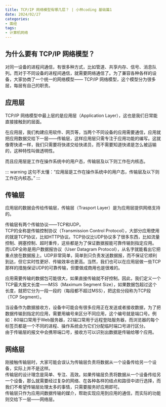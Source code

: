 ```yaml
---
title: TCP/IP 网络模型有哪几层？ | 小林coding 基础篇1
date: 2024/02/27
categories:
- 面经
tags:
- 计算机网络
---
```

## 为什么要有 TCP/IP 网络模型？
对同一设备的进程间通信，有很多种方式，比如管道、共享内存、信号、消息队列。而对于不同设备的进程间通信，就需要网络通信了。为了兼容各种各样的设备，大家协商了一个统一的网络模型—— TCP/IP 网络模型，这个模型分为很多层，每层有自己的职责。

## 应用层
TCP/IP 网络模型中最上层的是应用层（Application Layer），这也是我们日常能直接接触到的层面。

在应用层，我们构建应用软件、网页等，当两个不同设备的应用需要通信，应用就把应用数据交给下一层——传输层，这样应用层只需专注于应用功能的编写。这就像寄快递一样，我们只需要将快递交给快递员，而不需要知道快递是怎么被运输的，这种特性叫做透明性。

而且应用层是工作在操作系统中的用户态，传输层及以下则工作在内核态。

::: warning
这句不太懂：“应用层是工作在操作系统中的用户态，传输层及以下则工作在内核态。”
:::

## 传输层
应用层的数据会传给传输层，传输层（Trasport Layer）是为应用层提供网络支持的。

传输层有两个传输协议——TCP和UDP。<br/>
TCP的全称是传输控制协议（Transmission Control Protocol），大部分应用使用的就是TCP协议，比如HTTP协议。TCP协议比UDP协议多了很多东西，比如流量控制、拥塞控制、超时重传，这些都是为了保证数据报能可靠传输到指定应用。<br/>
而UDP全称是用户数据报协议（User Datagram Protocol），从名字就能看出它把重点放在数据报上。UDP非常简单，简单到只负责发送数据报，而不保证它顺利到达，但它实时性更好、传输效率也更高。当然，我们也可以在应用层做一些TCP那样的措施保证UDP的可靠传输，但要做成商用也是很难的。

应用需要传输的数据包可能很大，如果直接传输就不好控制。因此，我们定义一个TCP最大报文长度——MSS（Maximum Segment Size），如果数据包超过这个长度，就把它分为一段一段的（每段都不超过MSS），把这些分段称为TCP段（TCP Segment）。

当设备作为数据接收方，设备中可能会有很多应用正在发送或者接收数据，为了把数据传输到指定的应用，需要用编号来区分不同应用，这个编号就是端口号。例如：80端口常用于Web服务器，22端口常用于远程登陆服务器，而浏览器的每个标签页都是一个不同的进程、操作系统会为它们分配临时端口号进行区分。<br/>
由于传输层的报文中会携带端口号，接收方可以识别出数据是传输给哪个应用。

## 网络层
刚接触传输层时，大家可能会误认为传输层负责将数据从一个设备传给另一个设备，实际上并不是这样。<br/>
传输层的设计理念是简单、专注、高效。如果传输层负责将数据从一个设备传给另一个设备，那么就需要经过复杂的网络、在各种各样的结点和路径中进行选择，而我们不希望传输层处理太多的事情，只需要服务好应用即可。<br/>
传输层只作为应用间数据传输的媒介，帮助实现应用到应用的通信，而实际的功能则交给下一层——网络层。

